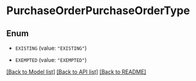 # PurchaseOrderPurchaseOrderType

## Enum


* `EXISTING` (value: `"EXISTING"`)

* `EXEMPTED` (value: `"EXEMPTED"`)


[[Back to Model list]](../README.md#documentation-for-models) [[Back to API list]](../README.md#documentation-for-api-endpoints) [[Back to README]](../README.md)


